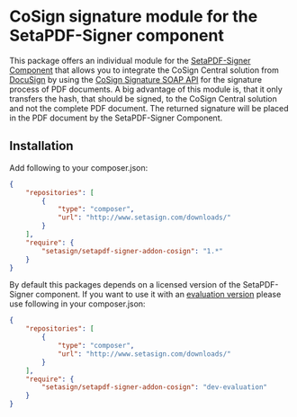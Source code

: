 # CoSign signature module for the SetaPDF-Signer component

This package offers an individual module for the [SetaPDF-Signer Component](https://www.setasign.com/signer) that allows you to integrate the CoSign Central solution from [DocuSign](https://www.docusign.com) by using the [CoSign Signature SOAP API](http://developer.arx.com/quick-start/sapi-web-services/) for the signature process of PDF documents. A big advantage of this module is, that it only transfers the hash, that should be signed, to the CoSign Central solution and not the complete PDF document. The returned signature will be placed in the PDF document by the SetaPDF-Signer Component.

## Installation
Add following to your composer.json:

```json
{
    "repositories": [
        {
            "type": "composer",
            "url": "http://www.setasign.com/downloads/"
        }
    ],
    "require": {
        "setasign/setapdf-signer-addon-cosign": "1.*"
    }
}
```

By default this packages depends on a licensed version of the SetaPDF-Signer component. If you want to use it with an [evaluation version](https://www.setasign.com/products/setapdf-signer/evaluate/) please use following in your composer.json:

```json
{
    "repositories": [
        {
            "type": "composer",
            "url": "http://www.setasign.com/downloads/"
        }
    ],
    "require": {
        "setasign/setapdf-signer-addon-cosign": "dev-evaluation"
    }
}
```
